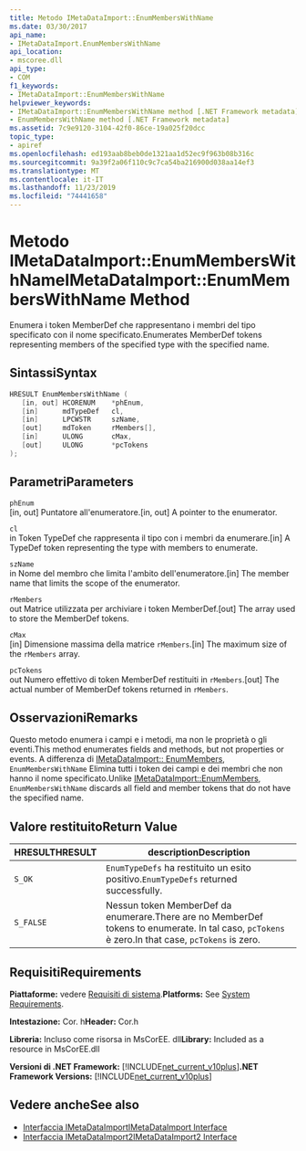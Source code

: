 ```yaml
---
title: Metodo IMetaDataImport::EnumMembersWithName
ms.date: 03/30/2017
api_name:
- IMetaDataImport.EnumMembersWithName
api_location:
- mscoree.dll
api_type:
- COM
f1_keywords:
- IMetaDataImport::EnumMembersWithName
helpviewer_keywords:
- IMetaDataImport::EnumMembersWithName method [.NET Framework metadata]
- EnumMembersWithName method [.NET Framework metadata]
ms.assetid: 7c9e9120-3104-42f0-86ce-19a025f20dcc
topic_type:
- apiref
ms.openlocfilehash: ed193aab8beb0de1321aa1d52ec9f963b08b316c
ms.sourcegitcommit: 9a39f2a06f110c9c7ca54ba216900d038aa14ef3
ms.translationtype: MT
ms.contentlocale: it-IT
ms.lasthandoff: 11/23/2019
ms.locfileid: "74441658"
---
```

# <a name="imetadataimportenummemberswithname-method"></a><span data-ttu-id="56921-102">Metodo IMetaDataImport::EnumMembersWithName</span><span class="sxs-lookup"><span data-stu-id="56921-102">IMetaDataImport::EnumMembersWithName Method</span></span>
<span data-ttu-id="56921-103">Enumera i token MemberDef che rappresentano i membri del tipo specificato con il nome specificato.</span><span class="sxs-lookup"><span data-stu-id="56921-103">Enumerates MemberDef tokens representing members of the specified type with the specified name.</span></span>  
  
## <a name="syntax"></a><span data-ttu-id="56921-104">Sintassi</span><span class="sxs-lookup"><span data-stu-id="56921-104">Syntax</span></span>  
  
```cpp  
HRESULT EnumMembersWithName (  
   [in, out] HCORENUM    *phEnum,   
   [in]      mdTypeDef   cl,   
   [in]      LPCWSTR     szName,   
   [out]     mdToken     rMembers[],   
   [in]      ULONG       cMax,   
   [out]     ULONG       *pcTokens  
);  
```  
  
## <a name="parameters"></a><span data-ttu-id="56921-105">Parametri</span><span class="sxs-lookup"><span data-stu-id="56921-105">Parameters</span></span>  
 `phEnum`  
 <span data-ttu-id="56921-106">[in, out] Puntatore all'enumeratore.</span><span class="sxs-lookup"><span data-stu-id="56921-106">[in, out] A pointer to the enumerator.</span></span>  
  
 `cl`  
 <span data-ttu-id="56921-107">in Token TypeDef che rappresenta il tipo con i membri da enumerare.</span><span class="sxs-lookup"><span data-stu-id="56921-107">[in] A TypeDef token representing the type with members to enumerate.</span></span>  
  
 `szName`  
 <span data-ttu-id="56921-108">in Nome del membro che limita l'ambito dell'enumeratore.</span><span class="sxs-lookup"><span data-stu-id="56921-108">[in] The member name that limits the scope of the enumerator.</span></span>  
  
 `rMembers`  
 <span data-ttu-id="56921-109">out Matrice utilizzata per archiviare i token MemberDef.</span><span class="sxs-lookup"><span data-stu-id="56921-109">[out] The array used to store the MemberDef tokens.</span></span>  
  
 `cMax`  
 <span data-ttu-id="56921-110">[in] Dimensione massima della matrice `rMembers`.</span><span class="sxs-lookup"><span data-stu-id="56921-110">[in] The maximum size of the `rMembers` array.</span></span>  
  
 `pcTokens`  
 <span data-ttu-id="56921-111">out Numero effettivo di token MemberDef restituiti in `rMembers`.</span><span class="sxs-lookup"><span data-stu-id="56921-111">[out] The actual number of MemberDef tokens returned in `rMembers`.</span></span>  
  
## <a name="remarks"></a><span data-ttu-id="56921-112">Osservazioni</span><span class="sxs-lookup"><span data-stu-id="56921-112">Remarks</span></span>  
 <span data-ttu-id="56921-113">Questo metodo enumera i campi e i metodi, ma non le proprietà o gli eventi.</span><span class="sxs-lookup"><span data-stu-id="56921-113">This method enumerates fields and methods, but not properties or events.</span></span> <span data-ttu-id="56921-114">A differenza di [IMetaDataImport:: EnumMembers](../../../../docs/framework/unmanaged-api/metadata/imetadataimport-enummembers-method.md), `EnumMembersWithName` Elimina tutti i token dei campi e dei membri che non hanno il nome specificato.</span><span class="sxs-lookup"><span data-stu-id="56921-114">Unlike [IMetaDataImport::EnumMembers](../../../../docs/framework/unmanaged-api/metadata/imetadataimport-enummembers-method.md), `EnumMembersWithName` discards all field and member tokens that do not have the specified name.</span></span>  
  
## <a name="return-value"></a><span data-ttu-id="56921-115">Valore restituito</span><span class="sxs-lookup"><span data-stu-id="56921-115">Return Value</span></span>  
  
|<span data-ttu-id="56921-116">HRESULT</span><span class="sxs-lookup"><span data-stu-id="56921-116">HRESULT</span></span>|<span data-ttu-id="56921-117">description</span><span class="sxs-lookup"><span data-stu-id="56921-117">Description</span></span>|  
|-------------|-----------------|  
|`S_OK`|<span data-ttu-id="56921-118">`EnumTypeDefs` ha restituito un esito positivo.</span><span class="sxs-lookup"><span data-stu-id="56921-118">`EnumTypeDefs` returned successfully.</span></span>|  
|`S_FALSE`|<span data-ttu-id="56921-119">Nessun token MemberDef da enumerare.</span><span class="sxs-lookup"><span data-stu-id="56921-119">There are no MemberDef tokens to enumerate.</span></span> <span data-ttu-id="56921-120">In tal caso, `pcTokens` è zero.</span><span class="sxs-lookup"><span data-stu-id="56921-120">In that case, `pcTokens` is zero.</span></span>|  
  
## <a name="requirements"></a><span data-ttu-id="56921-121">Requisiti</span><span class="sxs-lookup"><span data-stu-id="56921-121">Requirements</span></span>  
 <span data-ttu-id="56921-122">**Piattaforme:** vedere [Requisiti di sistema](../../../../docs/framework/get-started/system-requirements.md).</span><span class="sxs-lookup"><span data-stu-id="56921-122">**Platforms:** See [System Requirements](../../../../docs/framework/get-started/system-requirements.md).</span></span>  
  
 <span data-ttu-id="56921-123">**Intestazione:** Cor. h</span><span class="sxs-lookup"><span data-stu-id="56921-123">**Header:** Cor.h</span></span>  
  
 <span data-ttu-id="56921-124">**Libreria:** Incluso come risorsa in MsCorEE. dll</span><span class="sxs-lookup"><span data-stu-id="56921-124">**Library:** Included as a resource in MsCorEE.dll</span></span>  
  
 <span data-ttu-id="56921-125">**Versioni di .NET Framework:** [!INCLUDE[net_current_v10plus](../../../../includes/net-current-v10plus-md.md)]</span><span class="sxs-lookup"><span data-stu-id="56921-125">**.NET Framework Versions:** [!INCLUDE[net_current_v10plus](../../../../includes/net-current-v10plus-md.md)]</span></span>  
  
## <a name="see-also"></a><span data-ttu-id="56921-126">Vedere anche</span><span class="sxs-lookup"><span data-stu-id="56921-126">See also</span></span>

- [<span data-ttu-id="56921-127">Interfaccia IMetaDataImport</span><span class="sxs-lookup"><span data-stu-id="56921-127">IMetaDataImport Interface</span></span>](../../../../docs/framework/unmanaged-api/metadata/imetadataimport-interface.md)
- [<span data-ttu-id="56921-128">Interfaccia IMetaDataImport2</span><span class="sxs-lookup"><span data-stu-id="56921-128">IMetaDataImport2 Interface</span></span>](../../../../docs/framework/unmanaged-api/metadata/imetadataimport2-interface.md)
